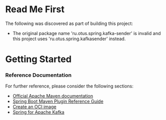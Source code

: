 # Read Me First
The following was discovered as part of building this project:

* The original package name 'ru.otus.spring.kafka-sender' is invalid and this project uses 'ru.otus.spring.kafkasender' instead.

# Getting Started

### Reference Documentation
For further reference, please consider the following sections:

* [Official Apache Maven documentation](https://maven.apache.org/guides/index.html)
* [Spring Boot Maven Plugin Reference Guide](https://docs.spring.io/spring-boot/docs/2.7.10/maven-plugin/reference/html/)
* [Create an OCI image](https://docs.spring.io/spring-boot/docs/2.7.10/maven-plugin/reference/html/#build-image)
* [Spring for Apache Kafka](https://docs.spring.io/spring-boot/docs/2.7.10/reference/htmlsingle/#messaging.kafka)

